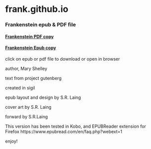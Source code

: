 # frank.github.io
### Frankenstein epub & PDF file

#### [Frankenstein PDF copy](https://github.com/slaing77/frank.github.io/blob/main/Frankenstein-SRL.pdf)
#### [Frankenstein Epub copy](https://github.com/slaing77/frank.github.io/blob/91b8d6c493447c6d9c9f53cf2d2d55cd5081304b/frankenstein.epub)

click on epub or pdf file to download or open in browser
<p>author, Mary Shelley</p>
<p>text from project gutenberg</p>
<p>created in sigil</p>
<p>epub layout and design by S.R. Laing</p>
<p>cover art by S.R. Laing</p>
<p>forward by S.R.Laing </p>
<p>This version has been tested in Kobo, and EPUBReader extension for Firefox
  https://www.epubread.com/en/faq.php?webext=1
<p> enjoy!</p>
